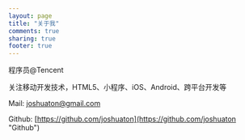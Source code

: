 ```yaml
---
layout: page
title: "关于我"
comments: true
sharing: true
footer: true
---
```

程序员@Tencent

关注移动开发技术，HTML5、小程序、iOS、Android、跨平台开发等

Mail: joshuaton@gmail.com

Github: [https://github.com/joshuaton](https://github.com/joshuaton "Github")


